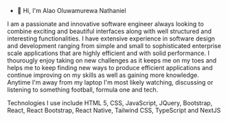 - 👋 Hi, I'm Alao Oluwamurewa Nathaniel

I am a passionate and innovative software engineer always looking to combine exciting and beautiful interfaces along with well structured and interesting functionalities. I have extensive experience in software design and development ranging from simple and small to sophisticated enterprise scale applications that are highly efficient and with solid performance.
I thourougly enjoy taking on new challenges as it keeps me on my toes and helps me to keep finding new ways to produce efficient applications and continue improving on my skills as well as gaining more knowledge.
Anytime I'm away from my laptop I'm most likely watching, discussing or listening to something football, formula one and tech.

Technologies I use include  HTML 5, CSS, JavaScript, JQuery, Bootstrap, React, React Bootstrap, React Native, Tailwind CSS, TypeScript and NextJS

<!---
mureyvenom/mureyvenom is a ✨ special ✨ repository because its `README.md` (this file) appears on your GitHub profile.
You can click the Preview link to take a look at your changes.
--->
